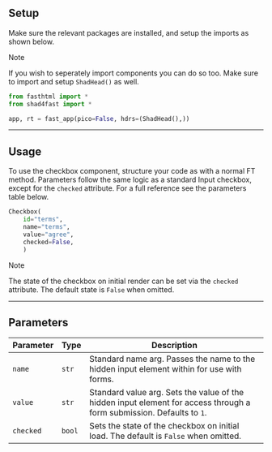 ## Setup

Make sure the relevant packages are installed, and setup the imports as shown below.

> [!NOTE]
> If you wish to seperately import components you can do so too. Make sure to import and setup `ShadHead()` as well.

```python
from fasthtml import *
from shad4fast import *

app, rt = fast_app(pico=False, hdrs=(ShadHead(),))
```

---

## Usage

To use the checkbox component, structure your code as with a normal FT method. Parameters follow the same logic as a standard Input checkbox, except for the `checked` attribute. For a full reference see the parameters table below.

```python
Checkbox(
    id="terms",
    name="terms",
    value="agree",
    checked=False,
    )
```

> [!NOTE]
> The state of the checkbox on initial render can be set via the `checked` attribute. The default state is `False` when omitted.

---

## Parameters

| Parameter | Type   | Description                                                                                                           |
| --------- | ------ | --------------------------------------------------------------------------------------------------------------------- |
| `name`    | `str`  | Standard name arg. Passes the name to the hidden input element within for use with forms.                             |
| `value`   | `str`  | Standard value arg. Sets the value of the hidden input element for access through a form submission. Defaults to `1`. |
| `checked` | `bool` | Sets the state of the checkbox on initial load. The default is `False` when omitted.                                  |
